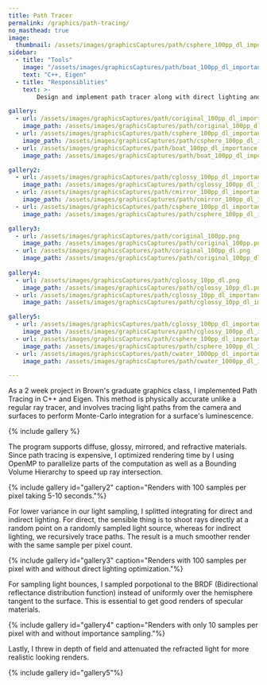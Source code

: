 ```yaml
---
title: Path Tracer
permalink: /graphics/path-tracing/
no_masthead: true
image:
  thumbnail: /assets/images/graphicsCaptures/path/csphere_100pp_dl_importance_stratified_dof_169.png
sidebar:
  - title: "Tools"
    image: "/assets/images/graphicsCaptures/path/boat_100pp_dl_importance_169.png"
    text: "C++, Eigen"
  - title: "Responsiblities"
    text: >-
        Design and implement path tracer along with direct lighting and importance sampling optimizations.

gallery:
  - url: /assets/images/graphicsCaptures/path/coriginal_100pp_dl_importance.png
    image_path: /assets/images/graphicsCaptures/path/coriginal_100pp_dl_importance.png
  - url: /assets/images/graphicsCaptures/path/csphere_100pp_dl_importance_attenuated.png
    image_path: /assets/images/graphicsCaptures/path/csphere_100pp_dl_importance_attenuated.png
  - url: /assets/images/graphicsCaptures/path/boat_100pp_dl_importance.png
    image_path: /assets/images/graphicsCaptures/path/boat_100pp_dl_importance.png

gallery2:
  - url: /assets/images/graphicsCaptures/path/cglossy_100pp_dl_importance.png
    image_path: /assets/images/graphicsCaptures/path/cglossy_100pp_dl_importance.png
  - url: /assets/images/graphicsCaptures/path/cmirror_100pp_dl_importance.png
    image_path: /assets/images/graphicsCaptures/path/cmirror_100pp_dl_importance.png
  - url: /assets/images/graphicsCaptures/path/csphere_100pp_dl_importance.png
    image_path: /assets/images/graphicsCaptures/path/csphere_100pp_dl_importance.png

gallery3:
  - url: /assets/images/graphicsCaptures/path/coriginal_100pp.png
    image_path: /assets/images/graphicsCaptures/path/coriginal_100pp.png
  - url: /assets/images/graphicsCaptures/path/coriginal_100pp_dl.png
    image_path: /assets/images/graphicsCaptures/path/coriginal_100pp_dl.png
    
gallery4:
  - url: /assets/images/graphicsCaptures/path/cglossy_10pp_dl.png
    image_path: /assets/images/graphicsCaptures/path/cglossy_10pp_dl.png
  - url: /assets/images/graphicsCaptures/path/cglossy_10pp_dl_importance.png
    image_path: /assets/images/graphicsCaptures/path/cglossy_10pp_dl_importance.png

gallery5:
  - url: /assets/images/graphicsCaptures/path/cglossy_100pp_dl_importance_stratified_dof.png
    image_path: /assets/images/graphicsCaptures/path/cglossy_100pp_dl_importance_stratified_dof.png
  - url: /assets/images/graphicsCaptures/path/csphere_100pp_dl_importance_stratified_dof.png
    image_path: /assets/images/graphicsCaptures/path/csphere_100pp_dl_importance_stratified_dof.png
  - url: /assets/images/graphicsCaptures/path/cwater_1000pp_dl_importance.png
    image_path: /assets/images/graphicsCaptures/path/cwater_1000pp_dl_importance.png

---
```


<!-- overlay_color: "#000" -->
<!-- overlay_filter: "0.5" -->
<!-- overlay_image: /assets/images/graphicsCaptures/path/coriginal_100pp_dl_importance.png -->

As a 2 week project in Brown's graduate graphics class, I implemented Path Tracing in C++ and Eigen. 
This method is physically accurate unlike a regular ray tracer, and involves tracing light paths from the camera and surfaces
to perform Monte-Carlo integration for a surface's luminescence.

{% include gallery %}

The program supports diffuse, glossy, mirrored, and refractive materials. 
Since path tracing is expensive, I optimized rendering time by I using OpenMP to 
parallelize parts of the computation as well as a Bounding Volume Hierarchy to speed up ray intersection.

{% include gallery id="gallery2" caption="Renders with 100 samples per pixel taking 5-10 seconds."%}

For lower variance in our light sampling, I splitted integrating for direct and indirect lighting. 
For direct, the sensible thing is to shoot rays directly at a random point on a randomly sampled light source, 
whereas for indirect lighting, we recursively trace paths. 
The result is a much smoother render with the same sample per pixel count.

{% include gallery id="gallery3" caption="Renders with 100 samples per pixel with and without direct lighting optimization."%}

For sampling light bounces, I sampled porpotional to the BRDF (Bidirectional reflectance distribution function) instead of uniformly over the hemisphere tangent to the surface.
This is essential to get good renders of specular materials.

{% include gallery id="gallery4" caption="Renders with only 10 samples per pixel with and without importance sampling."%}

Lastly, I threw in depth of field and attenuated the refracted light for more realistic looking renders.

{% include gallery id="gallery5"%}


